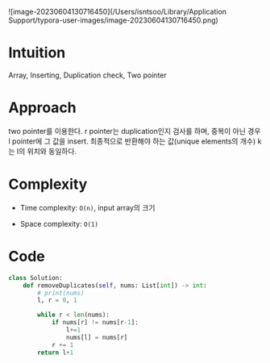 ![image-20230604130716450](/Users/isntsoo/Library/Application Support/typora-user-images/image-20230604130716450.png)

# Intuition


Array, Inserting, Duplication check, Two pointer



# Approach

two pointer를 이용한다. r pointer는 duplication인지 검사를 하며, 중복이 아닌 경우 l pointer에 그 값을 insert. 최종적으로 반환해야 하는 값(unique elements의 개수) k는 l의 위치와 동일하다.



# Complexity
- Time complexity: `O(n)`, input array의 크기
<!-- Add your time complexity here, e.g. $$O(n)$$ -->

 - Space complexity: `O(1)`
<!-- Add your space complexity here, e.g. $$O(n)$$ -->

# Code
```python
class Solution:
    def removeDuplicates(self, nums: List[int]) -> int:
        # print(nums)
        l, r = 0, 1

        while r < len(nums):
            if nums[r] != nums[r-1]:
                l+=1
                nums[l] = nums[r]
            r += 1
        return l+1
```

